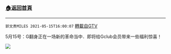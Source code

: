 ﻿###  [:house:返回首頁](https://github.com/ourhimalayas/txt)
---

`郭文贵MILES 2021-05-15T16:00:07` [轉載自GTV](https://gtv.org/web/#/UserInfo/5e596957357cc612d35a8044)

5月15号：G翻身正在一场新的革命当中．即将给Gclub会员带来一些福利惊喜！

[![](https://filegroup.gtv.org/cdn-cgi/image/width=600/https://filegroup.gtv.org/group7/web/20210515/16/00/0/cab43ad6649f4adb6350a84ce1cc3e25.jpg)](https://filegroup.gtv.org/group7/web/20210515/16/00/0/03538ab003737ad43cc8fb6790cce2e4.mp4)